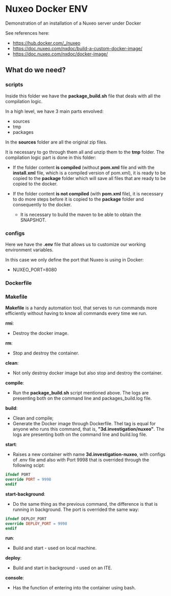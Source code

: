 # Nuxeo Docker ENV

Demonstration of an installation of a Nuxeo server under Docker

See references here:

- https://hub.docker.com/_/nuxeo
- https://doc.nuxeo.com/nxdoc/build-a-custom-docker-image/
- https://doc.nuxeo.com/nxdoc/docker-image/

## What do we need? 

### **scripts**

Inside this folder we have the **package_build.sh** file that deals with all the compilation logic.

In a high level, we have 3 main parts envolved:
- sources
- tmp
- packages

In the **sources** folder are all the original zip files.

It is necessary to go through them all and unzip them to the **tmp** folder. The compilation logic part is done in this folder:

- If the folder content **is compiled** (without **pom.xml** file and with the **install.xml** file, which is a compiled version of pom.xml), it is ready to be copied to the **package** folder which will save all files that are ready to be copied to the docker.

- If the folder content **is not compiled** (with **pom.xml** file), it is necessary to do more steps before it is copied to the **package** folder and consequently to the docker.

  - It is necessary to build the maven to be able to obtain the SNAPSHOT.

### **configs**

Here we have the **.env** file that allows us to customize our working environment variables.

In this case we only define the port that Nuxeo is using in Docker:

- NUXEO_PORT=8080

### **Dockerfile**

### **Makefile**

**Makefile** is a handy automation tool, that serves to run commands more efficiently without having to know all commands every time we run.

**rmi**:

- Destroy the docker image.

**rm**:

- Stop and destroy the container.

**clean**:

- Not only destroy docker image but also stop and destroy the container.

**compile**:

- Run the **package_build.sh** script mentioned above. The logs are presenting both on the command line and packages_build.log file.

**build**:

- Clean and compile;
- Generate the Docker image through Dockerfile. Thel tag is equal for anyone who runs this command, that is, **"3d.investigation/nuxeo"**. The logs are presenting both on the command line and build.log file.

**start**:

- Raises a new container with name **3d.investigation-nuxeo**, with configs of .env file amd also with Port 9998 that is overrided through the following scipt:

``` Makefile
ifndef PORT
override PORT = 9998
endif
```  

**start-background**:

- Do the same thing as the previous command, the difference is that is running in background. The port is overrided the same way:

``` Makefile
ifndef DEPLOY_PORT
override DEPLOY_PORT = 9998
endif
```

**run**:

- Build and start - used on local machine.

**deploy**:

- Build and start in background - used on an ITE.

**console**:

- Has the function of entering into the container using bash.


	








